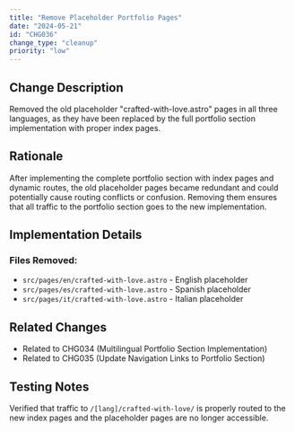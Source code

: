 ```yaml
---
title: "Remove Placeholder Portfolio Pages"
date: "2024-05-21"
id: "CHG036"
change_type: "cleanup"
priority: "low"
---
```


## Change Description
Removed the old placeholder "crafted-with-love.astro" pages in all three languages, as they have been replaced by the full portfolio section implementation with proper index pages.

## Rationale
After implementing the complete portfolio section with index pages and dynamic routes, the old placeholder pages became redundant and could potentially cause routing conflicts or confusion. Removing them ensures that all traffic to the portfolio section goes to the new implementation.

## Implementation Details

### Files Removed:
- `src/pages/en/crafted-with-love.astro` - English placeholder
- `src/pages/es/crafted-with-love.astro` - Spanish placeholder
- `src/pages/it/crafted-with-love.astro` - Italian placeholder

## Related Changes
- Related to CHG034 (Multilingual Portfolio Section Implementation)
- Related to CHG035 (Update Navigation Links to Portfolio Section)

## Testing Notes
Verified that traffic to `/[lang]/crafted-with-love/` is properly routed to the new index pages and the placeholder pages are no longer accessible. 